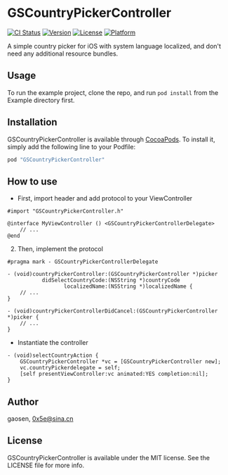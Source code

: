 # GSCountryPickerController

[![CI Status](http://img.shields.io/travis/gaosen/GSCountryPickerController.svg?style=flat)](https://travis-ci.org/gaosen/GSCountryPickerController)
[![Version](https://img.shields.io/cocoapods/v/GSCountryPickerController.svg?style=flat)](http://cocoapods.org/pods/GSCountryPickerController)
[![License](https://img.shields.io/cocoapods/l/GSCountryPickerController.svg?style=flat)](http://cocoapods.org/pods/GSCountryPickerController)
[![Platform](https://img.shields.io/cocoapods/p/GSCountryPickerController.svg?style=flat)](http://cocoapods.org/pods/GSCountryPickerController)

A simple country picker for iOS with system language localized, and don't need any additional resource bundles.

## Usage

To run the example project, clone the repo, and run `pod install` from the Example directory first.

## Installation

GSCountryPickerController is available through [CocoaPods](http://cocoapods.org). To install
it, simply add the following line to your Podfile:

```ruby
pod "GSCountryPickerController"
```

## How to use

- First, import header and add protocol to your ViewController

```
#import "GSCountryPickerController.h"

@interface MyViewController () <GSCountryPickerControllerDelegate>
	// ...
@end
```

2. Then, implement the protocol

```
#pragma mark - GSCountryPickerControllerDelegate

- (void)countryPickerController:(GSCountryPickerController *)picker
           didSelectCountryCode:(NSString *)countryCode
                  localizedName:(NSString *)localizedName {
	// ...
}

- (void)countryPickerControllerDidCancel:(GSCountryPickerController *)picker {
   	// ... 
}
```

- Instantiate the controller

```
- (void)selectCountryAction {
    GSCountryPickerController *vc = [GSCountryPickerController new];
    vc.countryPickerdelegate = self;
    [self presentViewController:vc animated:YES completion:nil];
}
```

## Author

gaosen, 0x5e@sina.cn

## License

GSCountryPickerController is available under the MIT license. See the LICENSE file for more info.
